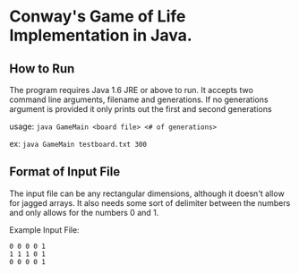 Conway's Game of Life Implementation in Java.
===

## How to Run
The program requires Java 1.6 JRE or above to run.
It accepts two command line arguments, filename and generations.
If no generations argument is provided it only prints out the first and second generations

usage: `java GameMain <board file> <# of generations>`

ex: `java GameMain testboard.txt 300`

## Format of Input File
The input file can be any rectangular dimensions, although it doesn't allow for jagged arrays.
It also needs some sort of delimiter between the numbers and only allows for the numbers 0 and 1.

Example Input File:

	0 0 0 0 1
	1 1 1 0 1
	0 0 0 0 1

